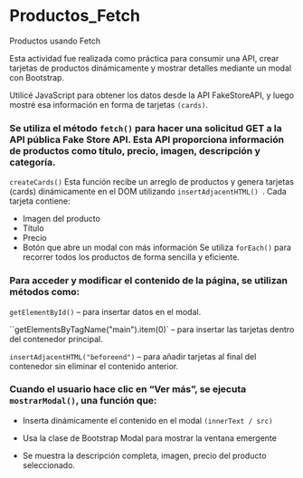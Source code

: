 # Productos_Fetch
Productos usando Fetch 


Esta actividad fue realizada como práctica para consumir una API, crear tarjetas de productos dinámicamente y mostrar detalles mediante un modal con Bootstrap.

Utilicé JavaScript para obtener los datos desde la API FakeStoreAPI, y luego mostré esa información en forma de tarjetas `(cards)`.

### Se utiliza el método `fetch()` para hacer una solicitud GET a la API pública Fake Store API. Esta API proporciona información de productos como título, precio, imagen, descripción y categoría.

`createCards()`
Esta función recibe un arreglo de productos y genera tarjetas (cards) dinámicamente en el DOM utilizando `insertAdjacentHTML() `. 
Cada tarjeta contiene:
* Imagen del producto
* Título
* Precio
* Botón que abre un modal con más información 
Se utiliza `forEach()` para recorrer todos los productos de forma sencilla y eficiente.

### Para acceder y modificar el contenido de la página, se utilizan métodos como:

`getElementById()` – para insertar datos en el modal.

``getElementsByTagName("main").item(0)` – para insertar las tarjetas dentro del contenedor principal.

`insertAdjacentHTML("beforeend")` – para añadir tarjetas al final del contenedor sin eliminar el contenido anterior.

### Cuando el usuario hace clic en “Ver más”, se ejecuta `mostrarModal()`, una función que:

* Inserta dinámicamente el contenido en el modal  `(innerText / src)`

* Usa la clase de Bootstrap Modal para mostrar la ventana emergente

* Se muestra la descripción completa, imagen, precio del producto seleccionado.
